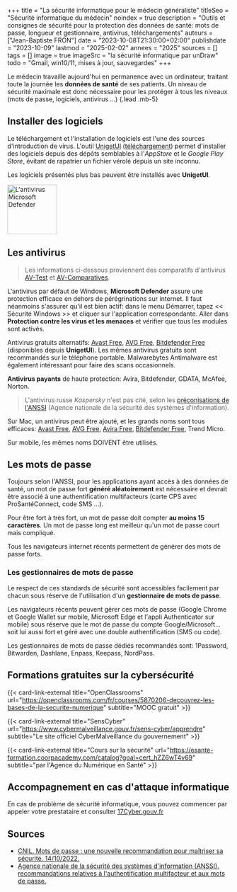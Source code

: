 +++
title = "La sécurité informatique pour le médecin généraliste"
titleSeo = "Sécurité informatique du médecin"
noindex = true
description = "Outils et consignes de sécurité pour la protection des données de santé: mots de passe, longueur et gestionnaire, antivirus, téléchargements"
auteurs = ["Jean-Baptiste FRON"]
date = "2023-10-08T21:30:00+02:00"
publishdate = "2023-10-09"
lastmod = "2025-02-02"
annees = "2025"
sources = []
tags = []
image = true
imageSrc = "la sécurité informatique par unDraw"
todo = "Gmail, win10/11, mises à jour, sauvegardes"
+++

Le médecin travaille aujourd'hui en permanence avec un ordinateur, traitant toute la journée les **données de santé** de ses patients. Un niveau de sécurité maximale est donc nécessaire pour les protéger à tous les niveaux (mots de passe, logiciels, antivirus ...)
{.lead .mb-5}

## Installer des logiciels

Le téléchargement et l'installation de logiciels est l'une des sources d'introduction de virus. L'outil [UnigetUI](https://www.marticliment.com/wingetui/) ([téléchargement](https://github.com/marticliment/UniGetUI/releases/latest/download/UniGetUI.Installer.exe)) permet d'installer des logiciels depuis des dépôts semblables à l'*AppStore* et le *Google Play Store*, évitant de rapatrier un fichier vérolé depuis un site inconnu.

Les logiciels présentés plus bas peuvent être installés avec **UnigetUI**.

<img src="/images/icons/microsoft-defender.png" style="width:112px" alt="L'antivirus Microsoft Defender">

## Les antivirus

> Les informations ci-dessous proviennent des comparatifs d'antivirus [AV-Test](https://www.av-test.org/fr/) et [AV-Comparatives](https://www.av-comparatives.org/consumer/).

L'antivirus par défaut de Windows, **Microsoft Defender** assure une protection efficace en dehors de pérégrinations sur internet. Il faut néanmoins s'assurer qu'il est bien actif: dans le menu Démarrer, tapez << Sécurité Windows >> et cliquer sur l'application correspondante. Aller dans **Protection contre les virus et les menaces** et vérifier que tous les modules sont activés.

Antivirus gratuits alternatifs: [Avast Free](https://www.avast.com/fr-fr/free-antivirus-download#pc), [AVG Free](https://www.avg.com/fr-fr/free-antivirus-download#pc), [Bitdefender Free](https://www.bitdefender.com/fr-fr/consumer/free-antivirus) (disponibles depuis **UnigetUI**). Les mêmes antivirus gratuits sont recommandés sur le téléphone portable. Malwarebytes Antimalware est également intéressant pour faire des scans occasionnels.

**Antivirus payants** de haute protection: Avira, Bitdefender, GDATA, McAfee, Norton.

> L'antivirus russe *Kaspersky* n'est pas cité, selon les [préconisations de l'ANSSI](https://www.cert.ssi.gouv.fr/cti/CERTFR-2022-CTI-001/) (Agence nationale de la sécurité des systèmes d'information).

Sur Mac, un antivirus peut être ajouté, et les grands noms sont tous efficaces: [Avast Free](https://www.avast.com/fr-fr/free-mac-security), [AVG Free](https://www.avg.com/fr-fr/avg-antivirus-for-mac), [Avira Free](https://www.avira.com/fr/free-antivirus-mac), [Bitdefender Free](https://www.bitdefender.com/fr-fr/consumer/virus-scanner-for-mac), Trend Micro.

Sur mobile, les mêmes noms DOIVENT être utilisés.

## Les mots de passe

Toujours selon l'ANSSI, pour les applications ayant accès à des données de santé, un mot de passe fort **généré aléatoirement** est nécessaire et devrait être associé à une authentification multifacteurs (carte CPS avec ProSantéConnect, code SMS ...).

Pour être fort à très fort, un mot de passe doit compter **au moins 15 caractères**. Un mot de passe long est meilleur qu'un mot de passe court mais compliqué.

Tous les navigateurs internet récents permettent de générer des mots de passe forts.

### Les gestionnaires de mots de passe

Le respect de ces standards de sécurité sont accessibles facilement par chacun sous réserve de l'utilisation d'un **gestionnaire de mots de passe**.

Les navigateurs récents peuvent gérer ces mots de passe (Google Chrome et Google Wallet sur mobile, Microsoft Edge et l'appli Authenticator sur mobile) sous réserve que le mot de passe du compte Google/Microsoft... soit lui aussi fort et géré avec une double authentification (SMS ou code).

Les gestionnaires de mots de passe dédiés recommandés sont: 1Password, Bitwarden, Dashlane, Enpass, Keepass, NordPass.

## Formations gratuites sur la cybersécurité

{{< card-link-external title="OpenClassrooms" url="https://openclassrooms.com/fr/courses/5870206-decouvrez-les-bases-de-la-securite-numerique" subtitle="MOOC gratuit" >}}

{{< card-link-external title="SensCyber" url="https://www.cybermalveillance.gouv.fr/sens-cyber/apprendre" subtitle="Le site officiel CyberMalveillance du gouvernement" >}}

{{< card-link-external title="Cours sur la sécurité" url="https://esante-formation.coorpacademy.com/catalog?goal=cert_hZZ6wT4v69" subtitle="par l'Agence du Numérique en Santé" >}}

## Accompagnement en cas d'attaque informatique

En cas de problème de sécurité informatique, vous pouvez commencer par appeler votre prestataire et consulter [17Cyber.gouv.fr](https://17cyber.gouv.fr)

## Sources

- [CNIL. Mots de passe : une nouvelle recommandation pour maîtriser sa sécurité. 14/10/2022.](https://www.cnil.fr/fr/mots-de-passe-une-nouvelle-recommandation-pour-maitriser-sa-securite)
- [Agence nationale de la sécurité des systèmes d'information (ANSSI). recommandations relatives à l'authentification multifacteur et aux mots de passe.](https://www.ssi.gouv.fr/guide/recommandations-relatives-a-lauthentification-multifacteur-et-aux-mots-de-passe/)
